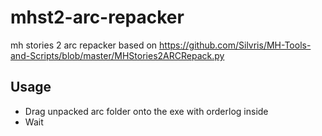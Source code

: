 # mhst2-arc-repacker
mh stories 2 arc repacker based on https://github.com/Silvris/MH-Tools-and-Scripts/blob/master/MHStories2ARCRepack.py

## Usage
* Drag unpacked arc folder onto the exe with orderlog inside
* Wait

